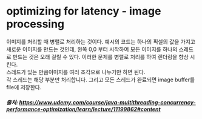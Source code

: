 # optimizing for latency - image processing


이미지를 처리할 때 병렬로 처리하는 것이다.
예시의 코드는 하나의 픽셀의 값을 가지고 새로운 이미지를 만드는 것인데, 왼쪽 0,0 부터 시작하여 모든 이미지를 하나의 스레드로 만드는 것은
오래 걸릴 수 있다. 이러한 문제를 병렬로 처리를 하여 렌더링을 향상 시킨다.    
스레드가 있는 만큼이미지를 여러 조각으로 나누기만 하면 된다.     
각 스레드는 해당 부분만 처리합니다. 그리고 모든 스레드가 완료되면 image buffer를 file에 저장한다.

##### 출처: https://www.udemy.com/course/java-multithreading-concurrency-performance-optimization/learn/lecture/11199862#content
